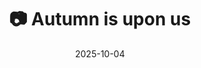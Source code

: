 ---
title: '📷 Autumn is upon us'
date: '2025-10-04'
image: 'https://cdn.diblasio.social/static/photos/2025/20251004_123052.jpg'
thumbnail: 'https://cdn.diblasio.social/static/photos/2025/thumbnails/20251004_123052.jpg'
alt_text: "A quiet residential street lined with trees in autumn, with parked cars and houses on either side."
tags:
  - "#Photography"
  - "#Netherlands"
  - "#NoordHolland"
  - "#Huizen"
  - "#Autumn"
  - "#FallColors"
  - "#StreetPhotography"
  - "#ProcessZero"
  - "#ShotOniPhone"
  - "#Halide"
description: ''
created_date: '2025-10-04'
location: "Unknown location"
exif_data: "Apple iPhone 15 Pro 9mm f/2.8 (1/230 | f/2.8 | ISO 20)"
draft: false
---
